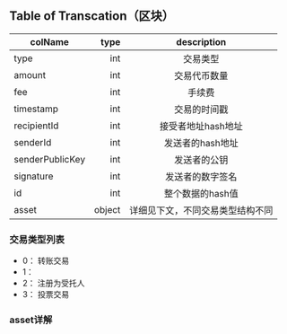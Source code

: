 ## Table of Transcation（区块）

| colName    | type    |  description  |
| --------   | -----:   | :----: |
type | int | 交易类型
amount | int | 交易代币数量
fee | int | 手续费
timestamp | int | 交易的时间戳
recipientId | int | 接受者地址hash地址
senderId | int | 发送者的hash地址
senderPublicKey | int | 发送者的公钥
signature | int | 发送者的数字签名
id | int | 整个数据的hash值
asset | object | 详细见下文，不同交易类型结构不同

### 交易类型列表

* 0： 转账交易
* 1： 
* 2： 注册为受托人
* 3： 投票交易


### asset详解